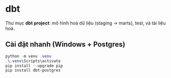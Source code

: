 ﻿# dbt

Thư mục **dbt project**: mô hình hoá dữ liệu (staging → marts), test, và tài liệu hoá.

## Cài đặt nhanh (Windows + Postgres)
```powershell
python -m venv .venv
.\.venv\Scripts\activate
pip install --upgrade pip
pip install dbt-postgres
